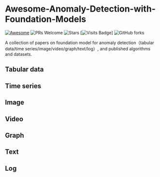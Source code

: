 # Awesome-Anomaly-Detection-with-Foundation-Models

[![Awesome](https://awesome.re/badge.svg)](https://awesome.re) 
![PRs Welcome](https://img.shields.io/badge/PRs-Welcome-green) 
![Stars](https://img.shields.io/github/stars/mala-lab/Awesome-Anomaly-Detection-with-Foundation-Models)
[![Visits Badge](https://badges.pufler.dev/visits/mala-lab/Awesome-Anomaly-Detection-with-Foundation-Models)]
![GitHub forks](https://img.shields.io/github/forks/mala-lab/Awesome-Anomaly-Detection-with-Foundation-Models?color=blue&label=Forks) 


A collection of papers on foundation model for anomaly detection（tabular data/time series/image/video/graph/text/log）, and published algorithms and datasets.


## Tabular data




## Time series



## Image



## Video




## Graph




## Text


## Log
